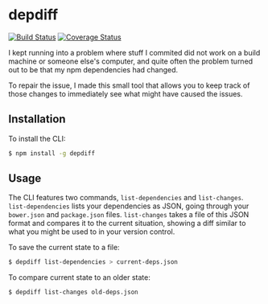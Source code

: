 # depdiff

[![Build Status](https://travis-ci.org/jussi-kalliokoski/depdiff.svg?branch=master)](https://travis-ci.org/jussi-kalliokoski/depdiff)
[![Coverage Status](https://img.shields.io/coveralls/jussi-kalliokoski/depdiff.svg)](https://coveralls.io/r/jussi-kalliokoski/depdiff)

I kept running into a problem where stuff I commited did not work on a build machine or someone else's computer, and quite often the problem turned out to be that my npm dependencies had changed.

To repair the issue, I made this small tool that allows you to keep track of those changes to immediately see what might have caused the issues.

## Installation

To install the CLI:

```sh
$ npm install -g depdiff
```

## Usage

The CLI features two commands, `list-dependencies` and `list-changes`. `list-dependencies` lists your dependencies as JSON, going through your `bower.json` and `package.json` files. `list-changes` takes a file of this JSON format and compares it to the current situation, showing a diff similar to what you might be used to in your version control.

To save the current state to a file:

```sh
$ depdiff list-dependencies > current-deps.json
```

To compare current state to an older state:

```sh
$ depdiff list-changes old-deps.json
```
